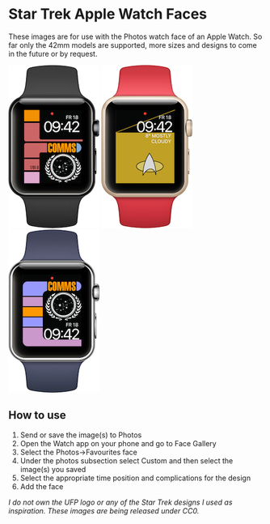 # Star Trek Apple Watch Faces
These images are for use with the Photos watch face of an Apple Watch. So far only the 42mm models are supported, more sizes and designs to come in the future or by request.

![Preview](/Previews/1.png?raw=true)	![Preview2](/Previews/2.png?raw=true)	![Preview3](/Previews/3.png?raw=true)

## How to use
1. Send or save the image(s) to Photos
2. Open the Watch app on your phone and go to Face Gallery
3. Select the Photos->Favourites face
4. Under the photos subsection select Custom and then select the image(s) you saved
5. Select the appropriate time position and complications for the design
6. Add the face

*I do not own the UFP logo or any of the Star Trek designs I used as inspiration. These images are being released under CC0.*